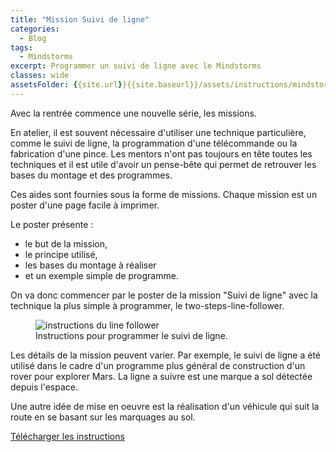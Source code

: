 ```yaml
---
title: "Mission Suivi de ligne"
categories:
  - Blog
tags:
  - Mindstorms
excerpt: Programmer un suivi de ligne avec le Mindstorms
classes: wide
assetsFolder: {{site.url}}{{site.baseurl}}/assets/instructions/mindstorms/
---
```


Avec la rentrée commence une nouvelle série, les missions.

En atelier, il est souvent nécessaire d'utiliser une technique particulière, comme le suivi de ligne, la programmation d'une télécommande ou la fabrication d'une pince. Les mentors n'ont pas toujours en tête toutes les techniques et il est utile d'avoir un pense-bête qui permet de retrouver les bases du montage et des programmes.

Ces aides sont fournies sous la forme de missions. Chaque mission est un poster d'une page facile à imprimer.

Le poster présente :
- le but de la mission,
- le principe utilisé,
- les bases du montage à réaliser
- et un exemple simple de programme.

On va donc commencer par le poster de la mission "Suivi de ligne" avec la technique la plus simple à programmer, le two-steps-line-follower.

<figure>
  <img src="{{page.assetsFolder}}two-steps-line-follower.png" alt="instructions du line follower">
  <figcaption>Instructions pour programmer le suivi de ligne.</figcaption>
</figure>
<!-- 1024 × 768 -->

Les détails de la mission peuvent varier. Par exemple, le suivi de ligne a été utilisé dans le cadre d'un programme plus général de construction d'un rover pour explorer Mars. La ligne a suivre est une marque a sol détectée depuis l'espace.

Une autre idée de mise en oeuvre est la réalisation d'un véhicule qui suit la route en se basant sur les marquages au sol.


<a href="{{page.assetsFolder}}/two-steps-line-follower.pdf" target="_blank" class=".btn .btn--success .btn--large">Télécharger les instructions</a>

